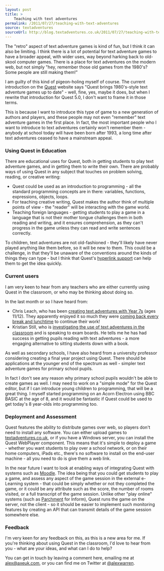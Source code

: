```yaml
---
layout: post
title: >
    Teaching with text adventures
permalink: /2011/07/27/teaching-with-text-adventures
source: textadventures
sourceUrl: http://blog.textadventures.co.uk/2011/07/27/teaching-with-text-adventures/
---
```

The "retro" aspect of text adventure games is kind of fun, but I think it can also be limiting. I think there is a lot of potential for text adventure games to have a broader appeal, with wider uses, way beyond harking back to old-skool computer games. There is a place for text adventures on the modern web, but not simply "hey, remember those old games from the 1980's? Some people are still making them!"

I am guilty of this kind of pigeon-holing myself of course. The current introduction on the <a href="http://www.textadventures.co.uk/quest/">Quest</a> website says "Quest brings 1980's-style text adventure games up to date" - well, fine, yes, maybe it does, but when I rewrite that introduction for Quest 5.0, I don't want to frame it in those terms.

This is because I want to introduce this type of game to a new generation of authors and players, and these people may not even "remember" text adventure games in the first place. In fact, the most important people who I want to introduce to text adventures certainly won't remember them - anybody at school today will have been born after 1993, a long time after text adventures ceased to have a mainstream appeal.
<h3>Using Quest in Education</h3>
There are educational uses for Quest, both in getting students to play text adventure games, and in getting them to write their own. There are probably ways of using Quest in any subject that touches on problem solving, reading, or creative writing:
<ul>
	<li>Quest could be used as an introduction to programming - all the standard programming concepts are in there: variables, functions, expressions, objects, loops.</li>
	<li>For teaching creative writing, Quest makes the author think of multiple points of view - the "reader" will be interacting with the game world.</li>
	<li>Teaching foreign languages - getting students to play a game in a language that is not their mother tongue challenges them in both reading and writing, and it ensures comprehension, as they can't progress in the game unless they can read and write sentences correctly.</li>
</ul>
To children, text adventures are not old-fashioned - they'll likely have never played anything like them before, so it will be new to them. This could be a challenge, in that they'll be unaware of the conventions around the kinds of things they can type - but I think that Quest's <a title="Eliminating “Guess the Verb”" href="http://www.textadventures.co.uk/blog/2011/07/11/eliminating-guess-the-verb/">hyperlink support</a> can help them to get the idea quickly.
<h3>Current users</h3>
I am very keen to hear from any teachers who are either currently using Quest in the classroom, or who may be thinking about doing so.

In the last month or so I have heard from:
<ul>
	<li>Chris Leach, who has been <a href="http://chrisleach78.wordpress.com/2011/06/07/creating-text-adventures/">creating text adventures with Year 7s</a> (ages 11/12). They apparently enjoyed it so much they were <a href="http://twitter.com/#!/chrisleach78/status/81758927074758656">coming back every break and lunchtime</a> to continue their work!</li>
	<li><span class="Apple-style-span" style="line-height:19px;">Kristian Still, who is <a href="http://www.kristianstill.co.uk/wordpress/2011/07/24/ifquest-5-beta-3/">investigating the use of text adventures in the classroom</a> and is speaking to exam boards. He tells me he has had success in getting pupils reading with text adventures - a more engaging alternative to sitting students down with a book.</span></li>
</ul>
As well as secondary schools, I have also heard from a university professor considering creating a final year project using Quest. There should be applications at the younger end of the spectrum as well - simpler text adventure games for primary school pupils.

In fact I don't see any reason why primary school pupils wouldn't be able to create games as well. I may need to work on a "simple mode" for the Quest editor, but if I can introduce young children to programming, that will be a great thing. I myself started programming on an Acorn Electron using BBC BASIC at the age of 8, and it would be fantastic if Quest could be used to get today's 8 year-olds into programming too.
<h3>Deployment and Assessment</h3>
Quest features the ability to distribute games over web, so players don't need to install any software. You can either upload games to <a href="http://www.textadventures.co.uk/">textadventures.co.uk</a>, or if you have a Windows server, you can install the Quest WebPlayer component. This means that it's simple to deploy a game - whether you want students to play over a school network, or on their home computers, iPads etc., there's no software to install on the end-user machine - all you need to do is give them a web link.

In the near future I want to look at enabling ways of integrating Quest with systems such as <a href="http://moodle.org/">Moodle</a>. The idea being that you could get students to play a game, and assess any aspect of the game session in the external e-Learning system - that could be simply whether or not they completed the game, or it could be any attribute such as the score, the number of rooms visited, or a full transcript of the game session. Unlike other "play online" systems (such as <a href="http://code.google.com/p/parchment/">Parchment</a> for Inform), Quest runs the game on the server, not the client - so it should be easier to implement such monitoring features by creating an API that can transmit details of the game session somewhere else.
<h3>Feedback</h3>
I'm very keen for any feedback on this, as this is a new area for me. If you're thinking about using Quest in the classroom, I'd love to hear from you - what are your ideas, and what can I do to help?

You can get in touch by leaving a comment here, emailing me at <a href="mailto:alex@axeuk.com">alex@axeuk.com</a>, or you can find me on Twitter at <a href="http://twitter.com/alexwarren">@alexwarren</a>.